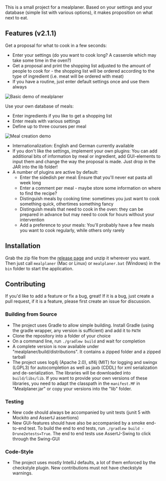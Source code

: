 This is a small project for a mealplaner. Based on your settings and your database (simple list with various options), it makes proposition on what next to eat. 

## Features (v2.1.1)

Get a proposal for what to cook in a few seconds:

- Enter your settings (do you want to cook long? A casserole which may take some time in the oven?)
- Get a proposal and print the shopping list adjusted to the amount of people to cook for - the shopping list will be ordered according to the type of ingredient (i.e. meat will be ordered with meat)
- If you have a routine, just enter default settings once and use them always

![Basic demo of mealplaner](demos/basic_mealplaner.gif)

Use your own database of meals: 

- Enter ingredients if you like to get a shopping list
- Enter meals with various settings
- Define up to three courses per meal

![Meal creation demo](demos/mealplaner_create_database.gif)

- Internationalization: English and German currently available
- If you don't like the settings, implement your own plugins: You can add additional bits of information by meal or ingredient, add GUI-elements to input them and change the way the proposal is made. Just drop in the JAR into the lib folder!
- A number of plugins are active by default:
  * Enter the sidedish per meal: Ensure that you'll never eat pasta all week long
  * Enter a comment per meal - maybe store some information on where to find the recipe?
  * Distinguish meals by cooking time: sometimes you just want to cook something quick, othertimes something fancy
  * Distinguish meals that need to cook in the oven: they can be prepared in advance but may need to cook for hours without your intervention
  * Add a preference to your meals: You'll probably have a few meals you want to cook regularly, while others only rarely

## Installation

Grab the zip file from the [release page](https://github.com/Martin-Idel/mealplaner/releases/tag/v2.1.1) and unzip it wherever you want. Then just call `mealplaner` (Mac or Linux) or `mealplaner.bat` (Windows) in the `bin` folder to start the application.

## Contributing

If you'd like to add a feature or fix a bug, great! If it is a bug, just create a pull request, if it is a feature, please first create an issue for discussion.

### Building from Source

- The project uses Gradle to allow simple building. Install Gradle (using the gradle wrapper, any version is sufficient) and add it to `PATH`
- Clone the repository into a folder of your choice
- On a command line, run `./gradlew build` and wait for completion
- A complete version is now available under "mealplaner/build/distributions". 
It contains a zipped folder and a zipped tarball
- The project uses log4j (Apache 2.0), slf4j (MIT) for logging and swingx (LGPL3) for autocompletion as well as jaxb (CDDL) for xml serialization and de-serialization. 
The libraries will be downloaded into `build/libs/lib`. 
If you want to provide your own versions of these libraries, you need to adapt the classpath in the `manifest.MF` in "Mealplaner.jar" or copy your versions into the "lib" folder.

### Testing

- New code should always be accompanied by unit tests (junit 5 with Mockito and AssertJ assertions)
- New GUI-features should have also be accompanied by a smoke end-to-end test. To build the end to end tests, run `./gradlew build -Drune2etests=True`. The end to end tests use AssertJ-Swing to click through the Swing-GUI

### Code-Style

- The project uses mostly IntelliJ defaults, a lot of them enforced by the checkstyle plugin. New contributions must not have checkstyle warnings.
